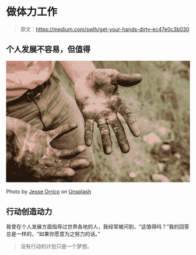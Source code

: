 # 做体力工作

> 原文：<https://medium.com/swlh/get-your-hands-dirty-ec47e0c3b030>

## 个人发展不容易，但值得

![](img/3db663ce30ec3f574a60960d0a02b3c6.png)

Photo by [Jesse Orrico](https://unsplash.com/photos/IdjxBF_StBk?utm_source=unsplash&utm_medium=referral&utm_content=creditCopyText) on [Unsplash](https://unsplash.com/search/photos/effort?utm_source=unsplash&utm_medium=referral&utm_content=creditCopyText)

## 行动创造动力

我曾在个人发展方面指导过世界各地的人，我经常被问到，“这值得吗？”我的回答总是一样的，“如果你愿意为之努力的话。”

> 没有行动的计划只是一个梦想。